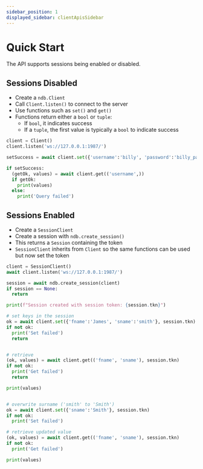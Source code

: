 ```yaml
---
sidebar_position: 1
displayed_sidebar: clientApisSidebar
---
```


# Quick Start

The API supports sessions being enabled or disabled.

## Sessions Disabled

- Create a `ndb.Client`
- Call `Client.listen()` to connect to the server
- Use functions such as `set()` and `get()`
- Functions return either a `bool` or `tuple`:
  - If `bool`, it indicates success
  - If a `tuple`, the first value is typically a `bool` to indicate success


```py
client = Client()
client.listen('ws://127.0.0.1:1987/')

setSuccess = await client.set({'username':'billy', 'password':'billy_passy'})

if setSuccess:
  (getOk, values) = await client.get(('username',))
  if getOk:
    print(values)
  else:
    print('Query failed')
```

## Sessions Enabled

- Create a `SessionClient`
- Create a session with `ndb.create_session()`
- This returns a `Session` containing the token
- `SessionClient` inherits from `Client` so the same functions can be used but now set the token


```py
client = SessionClient()
await client.listen('ws://127.0.0.1:1987/')

session = await ndb.create_session(client)
if session == None:
  return

print(f"Session created with session token: {session.tkn}")

# set keys in the session
ok = await client.set({'fname':'James', 'sname':'smith'}, session.tkn)
if not ok:
  print('Set failed')
  return


# retrieve
(ok, values) = await client.get(('fname', 'sname'), session.tkn)
if not ok:
  print('Get failed')
  return

print(values)


# overwrite surname ('smith' to 'Smith')
ok = await client.set({'sname':'Smith'}, session.tkn)
if not ok:
  print('Set failed')

# retrieve updated value
(ok, values) = await client.get(('fname', 'sname'), session.tkn)
if not ok:
  print('Get failed')

print(values)
```